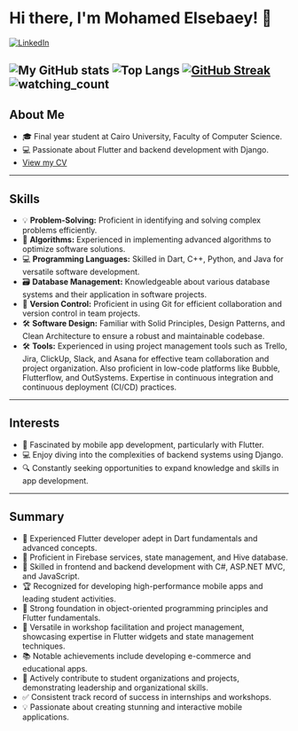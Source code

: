 
# Hi there, I'm Mohamed Elsebaey! 👋

<a href="https://www.linkedin.com/in/mohamed-elsebaey-b43062242/" target="_blank"><img src="https://img.shields.io/badge/LinkedIn-%230077B5.svg?&style=flat-square&logo=linkedin&logoColor=white" alt="LinkedIn"></a>

![My GitHub stats](https://github-readme-stats.vercel.app/api?username=muhammedelsepa3y&hide=stars&count_private=true&show_icons=true&&include_all_commits=true&theme=dark)
![Top Langs](https://github-readme-stats.vercel.app/api/top-langs/?username=muhammedelsepa3y&layout=donut&theme=dark)
[![GitHub Streak](https://streak-stats.demolab.com/?user=muhammedelsepa3y&theme=dark)](https://git.io/streak-stats)
<img src="https://komarev.com/ghpvc/?username=muhammedelsepa3y&color=brightgreen" alt="watching_count" />
---

## About Me
- 🎓 Final year student at Cairo University, Faculty of Computer Science.
- 💻 Passionate about Flutter and backend development with Django.
- [View my CV](https://docs.google.com/document/d/1_trMyVJBwuGp2Ug2LgkeeTSo4KEXMi5zVKI9N8ov_Jo/edit?usp=sharing)

---

## Skills
- 💡 **Problem-Solving:** Proficient in identifying and solving complex problems efficiently.
- 🧠 **Algorithms:** Experienced in implementing advanced algorithms to optimize software solutions.
- 💻 **Programming Languages:** Skilled in Dart, C++, Python, and Java for versatile software development.
- 🗃️ **Database Management:** Knowledgeable about various database systems and their application in software projects.
- 🔄 **Version Control:** Proficient in using Git for efficient collaboration and version control in team projects.
- 🛠️ **Software Design:** Familiar with Solid Principles, Design Patterns, and Clean Architecture to ensure a robust and maintainable codebase.
- 🛠️ **Tools:** Experienced in using project management tools such as Trello, Jira, ClickUp, Slack, and Asana for effective team collaboration and project organization. Also proficient in low-code platforms like Bubble, Flutterflow, and OutSystems. Expertise in continuous integration and continuous deployment (CI/CD) practices.

---

## Interests
- 📱 Fascinated by mobile app development, particularly with Flutter.
- 💻 Enjoy diving into the complexities of backend systems using Django.
- 🔍 Constantly seeking opportunities to expand knowledge and skills in app development.

---

## Summary
- 🚀 Experienced Flutter developer adept in Dart fundamentals and advanced concepts.
- 🔧 Proficient in Firebase services, state management, and Hive database.
- 💼 Skilled in frontend and backend development with C#, ASP.NET MVC, and JavaScript.
- 🏆 Recognized for developing high-performance mobile apps and leading student activities.
- 🧠 Strong foundation in object-oriented programming principles and Flutter fundamentals.
- 🎨 Versatile in workshop facilitation and project management, showcasing expertise in Flutter widgets and state management techniques.
- 📚 Notable achievements include developing e-commerce and educational apps.
- 🤝 Actively contribute to student organizations and projects, demonstrating leadership and organizational skills.
- ✅ Consistent track record of success in internships and workshops.
- 💡 Passionate about creating stunning and interactive mobile applications.







